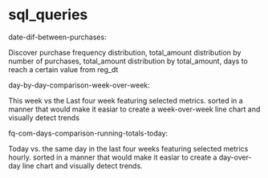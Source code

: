 # sql_queries
date-dif-between-purchases:

Discover purchase frequency distribution, total_amount distribution by number of purchases, total_amount distribution by total_amount, days to reach a certain value from reg_dt

day-by-day-comparison-week-over-week:

This week vs the Last four week featuring selected metrics. sorted in a manner that would make it easiar to create a week-over-week line chart and visually detect trends

fq-com-days-comparison-running-totals-today:

Today vs. the same day in the last four weeks featuring selected metrics hourly. sorted in a manner that would make it easiar to create a day-over-day line chart and visually detect trends.
